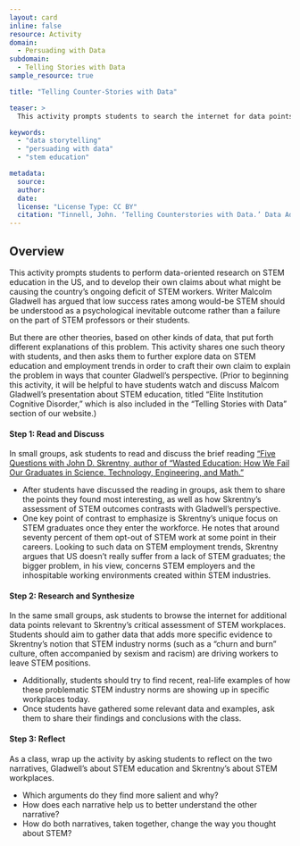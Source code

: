 ```yaml
---
layout: card
inline: false
resource: Activity
domain:
  - Persuading with Data
subdomain:
  - Telling Stories with Data
sample_resource: true

title: "Telling Counter-Stories with Data"

teaser: >
  This activity prompts students to search the internet for data points about STEM education in the US, and to then develop a counter-story in response to Malcom Gladwell’s narrative that low success rates among prospective STEM majors is a psychologically inevitable outcome. 

keywords:
  - "data storytelling"
  - "persuading with data"
  - "stem education"

metadata:
  source: 
  author: 
  date: 
  license: "License Type: CC BY"
  citation: "Tinnell, John. ‘Telling Counterstories with Data.’ Data Advocacy For All"
---
```

## Overview
This activity prompts students to perform data-oriented research on STEM education in the US, and to develop their own claims about what might be causing the country’s ongoing deficit of STEM workers. Writer Malcolm Gladwell has argued that low success rates among would-be STEM should be understood as a psychological inevitable outcome rather than a failure on the part of STEM professors or their students. 

But there are other theories, based on other kinds of data, that put forth different explanations of this problem. This activity shares one such theory with students, and then asks them to further explore data on STEM education and employment trends in order to craft their own claim to explain the problem in ways that counter Gladwell’s perspective. (Prior to beginning this activity, it will be helpful to have students watch and discuss Malcom Gladwell’s presentation about STEM education, titled “Elite Institution Cognitive Disorder,” which is also included in the “Telling Stories with Data” section of our website.)

#### Step 1: Read and Discuss
In small groups, ask students to read and discuss the brief reading [“Five Questions with John D. Skrentny, author of “Wasted Education: How We Fail Our Graduates in Science, Technology, Engineering, and Math.”](https://pressblog.uchicago.edu/2023/12/05/five-questions-with-john-d-skrentny-author-of-wasted-education-how-we-fail-our-graduates-in-science-technology-engineering-and-math.html)
- After students have discussed the reading in groups, ask them to share the points they found most interesting, as well as how Skrentny’s assessment of STEM outcomes contrasts with Gladwell’s perspective. 
- One key point of contrast to emphasize is Skrentny’s unique focus on STEM graduates once they enter the workforce. He notes that around seventy percent of them opt-out of STEM work at some point in their careers. Looking to such data on STEM employment trends, Skrentny argues that US doesn’t really suffer from a lack of STEM graduates; the bigger problem, in his view, concerns STEM employers and the inhospitable working environments created within STEM industries. 

#### Step 2: Research and Synthesize 
In the same small groups, ask students to browse the internet for additional data points relevant to Skrentny’s critical assessment of STEM workplaces. Students should aim to gather data that adds more specific evidence to Skrentny’s notion that STEM industry norms (such as a “churn and burn” culture, often accompanied by sexism and racism) are driving workers to leave STEM positions. 
- Additionally, students should try to find recent, real-life examples of how these problematic STEM industry norms are showing up in specific workplaces today. 
- Once students have gathered some relevant data and examples, ask them to share their findings and conclusions with the class.

#### Step 3: Reflect 
As a class, wrap up the activity by asking students to reflect on the two narratives, Gladwell’s about STEM education and Skrentny’s about STEM workplaces. 
- Which arguments do they find more salient and why?
- How does each narrative help us to better understand the other narrative?
- How do both narratives, taken together, change the way you thought about STEM?


